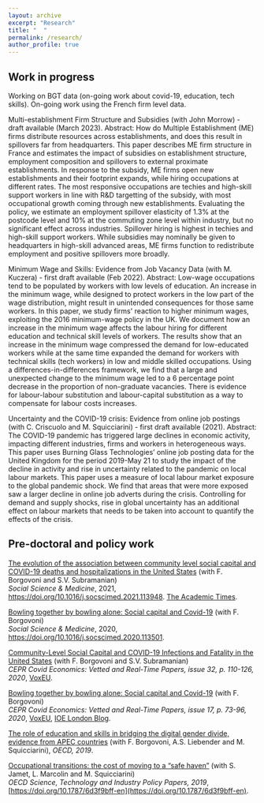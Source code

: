 ```yaml
---
layout: archive
excerpt: "Research"
title: "  "
permalink: /research/
author_profile: true
---
```


## Work in progress
Working on BGT data (on-going work about covid-19, education, tech skills). On-going work using the French firm level data.

Multi-establishment Firm Structure and Subsidies (with John Morrow) - draft available (March 2023).
Abstract: How do Multiple Establishment (ME) firms distribute resources across establishments, and does this result in spillovers far from headquarters. This paper describes ME firm structure in France and estimates the impact of subsidies on establishment structure, employment composition and spillovers to external proximate establishments. In response to the subsidy, ME firms open new establishments and their footprint expands, while hiring occupations at different rates. The most responsive occupations are techies and high-skill support workers in line with R&D targetting of the subsidy, with most occupational growth coming through new establishments. Evaluating the policy, we estimate an employment spillover elasticity of 1.3% at the postcode level and 10% at the commuting zone level within industry, but no significant effect across industries. Spillover hiring is highest in techies and high-skill support workers. While subsidies may nominally be given to headquarters in high-skill advanced areas, ME firms function to redistribute employment and positive spillovers more broadly.

Minimum Wage and Skills: Evidence from Job Vacancy Data (with M. Kuczera) - first draft available (Feb 2022).
Abstract: Low-wage occupations tend to be populated by workers with low levels of education. An increase in the minimum wage, while designed to protect workers in the low part of the wage distribution, might result in unintended consequences for those same workers. In this paper, we study firms' reaction to higher minimum wages, exploiting the 2016 minimum-wage policy in the UK. We document how an increase in the minimum wage affects the labour hiring for different education and technical skill levels of workers. The results show that an increase in the minimum wage compressed the demand for low-educated workers while at the same time expanded the demand for workers with technical skills (tech workers) in low and middle skilled occupations. Using a differences-in-differences framework, we find that a large and unexpected change to the minimum wage led to a 6 percentage point decrease in the proportion of non-graduate vacancies. There is evidence for labour-labour substitution and labour-capital substitution as a way to compensate for labour costs increases.

Uncertainty and the COVID-19 crisis: Evidence from online job postings (with C. Criscuolo and M. Squicciarini) - first draft available (2021).
Abstract: The COVID-19 pandemic has triggered large declines in economic activity, impacting different industries, firms and workers in heterogeneous ways. This paper uses Burning Glass Technologies’ online job posting data for the United Kingdom for the period 2019-May 21 to study the impact of the decline in activity and rise in uncertainty related to the pandemic on local labour markets. This paper uses a measure of local labour market exposure to the global pandemic shock. We find that areas that were more exposed saw a larger decline in online job adverts during the crisis. Controlling for demand and supply shocks, rise in global uncertainty has an additional effect on labour markets that needs to be taken into account to quantify the effects of the crisis.

## Pre-doctoral and policy work

[The evolution of the association between community level social capital and COVID-19 deaths and hospitalizations in the United States](https://www.sciencedirect.com/science/article/pii/S027795362100280X?dgcid=rss_sd_all) (with F. Borgovoni and S.V. Subramanian)  
*Social Science & Medicine*, 2021, https://doi.org/10.1016/j.socscimed.2021.113948. [The Academic Times](https://academictimes.com/communities-with-stronger-social-connections-saw-fewer-covid-19-deaths/).

[Bowling together by bowling alone: Social capital and Covid-19](https://www.sciencedirect.com/science/article/pii/S0277953620307206?dgcid=rss_sd_all) (with F. Borgovoni)  
*Social Science & Medicine*, 2020, https://doi.org/10.1016/j.socscimed.2020.113501.

[Community-Level Social Capital and COVID-19 Infections and Fatality in the United States](https://cepr.org/file/9252/download?token=UvHyo3s6) (with F. Borgovoni and S.V. Subramanian)  
*CEPR Covid Economics: Vetted and Real-Time Papers, issue 32, p. 110-126, 2020*, [VoxEU](https://voxeu.org/article/community-level-social-capital-and-covid-19-infections-and-fatality-us).

[Bowling together by bowling alone: Social capital and Covid-19](https://cepr.org/sites/default/files/news/CovidEconomics17.pdf) (with F. Borgovoni)  
*CEPR Covid Economics: Vetted and Real-Time Papers, issue 17, p. 73-96, 2020*, [VoxEU](https://voxeu.org/article/social-capital-and-social-distancing-us), [IOE London Blog](https://ioelondonblog.wordpress.com/2020/05/18/social-capital-in-the-days-of-covid-19-good-neighbours-keep-their-distance/).

[The role of education and skills in bridging the digital gender divide, evidence from APEC countries](http://www.oecd.org/sti/education-and-skills-in-bridging-the-digital-gender-divide-evidence-from-apec.pdf) (with F. Borgovoni, A.S. Liebender and M. Squicciarini), *OECD, 2019*. 

[Occupational transitions: the cost of moving to a “safe haven”](https://www.oecd-ilibrary.org/docserver/6d3f9bff-en.pdf?expires=1571586413&id=id&accname=guest&checksum=421C4BF31745F1896B0D5DD9B0574ECA) (with S. Jamet, L. Marcolin and M. Squicciarini)  
*OECD Science, Technology and Industry Policy Papers, 2019*, [https://doi.org/10.1787/6d3f9bff-en](https://doi.org/10.1787/6d3f9bff-en).
